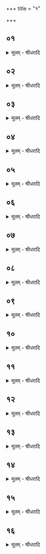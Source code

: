 +++
title = "१"

+++


## ०१
<details><summary>मूलम् - श्रीधरादि</summary>

सप्त᳘ पदा᳘न्यनु नि᳘क्रामति॥  
व्वृङ्क्त᳘ ऽए᳘वैनामेतत्त᳘स्मात्सप्त᳘ पदा᳘न्यनु नि᳘क्रामति य᳘त्र व्वै᳘ व्वाचः प्र᳘जातानि च्छ᳘न्दाᳫंसि सप्त᳘पदा वै ते᳘षां परा᳘र्ध्या श᳘क्वरी ता᳘मे᳘वैत᳘त्पर᳘स्तादर्व्वा᳘चीं वृङ्क्ते त᳘स्मात्सप्त᳘ पदा᳘न्यनु नि᳘क्रामति॥
</details>

## ०२
<details><summary>मूलम् - श्रीधरादि</summary>

स वै᳘ व्वाच᳘ ऽएव᳘ रूपे᳘णानुनि᳘क्रामति॥  
व्व᳘स्व्यस्य᳘दितिरस्यादि᳘त्या ऽसि रु᳘द्रा ऽसि च᳘न्द्रा ऽसी᳘ति व्व᳘स्वी᳘ ह्येषा᳘ ऽदिति᳘र्ह्ये᳘षा ऽऽदित्या᳘ ह्येषा᳘ रुद्रा᳘ ह्येषा᳘ चन्द्रा᳘ ह्येषा ब्बृ᳘हस्प᳘तिष्ट्वा सुम्ने᳘ रम्णात्वि᳘ति ब्र᳘ह्म वै ब्बृ᳘हस्प᳘तिर्बृ᳘हस्प᳘तिष्ट्वा साधुना᳘ ऽऽवर्तयत्वि᳘त्ये᳘वैत᳘दाह रुद्रो व्व᳘सुभिरा᳘चक ऽइत्य᳘प्रणाशायैत᳘दाह रुद्रᳫँ᳭ हि ना᳘ति पशवः᳘[[!!]]॥
</details>

## ०३
<details><summary>मूलम् - श्रीधरादि</summary>

(वो᳘ ऽथ) अ᳘थ सप्तमं᳘ पदं᳘ पर्यु᳘पविशन्ति॥  
स हि᳘रण्यं पदे᳘ निधा᳘य जुहोति न वा᳘ ऽअनग्नावा᳘हुतिर्हूयते ऽग्निरेतसं वै हि᳘रण्यं त᳘थो हास्यै᳘षा ऽग्निम᳘त्येवा᳘हुतिर्हुता᳘ भवति व्व᳘ज्रो वा ऽआ᳘ज्यं व्व᳘ज्रेणै᳘वैतदा᳘ज्येन स्पृणुते ता᳘ᳫं᳘ स्पृत्वा स्वी᳘कुरुते॥
</details>

## ०४
<details><summary>मूलम् - श्रीधरादि</summary>

स᳘ जुहोति॥  
(त्य᳘) अ᳘दित्यास्त्वा मूर्धन्ना᳘जिघर्मी᳘तीयं वै᳘ पृथिव्य᳘दितिरस्यै हि᳘ मूर्ध᳘ञ्जुहो᳘ति देवय᳘जनेति पृथिव्या ऽइ᳘ति देवय᳘जने हि᳘ पृथिव्यै᳘ जुहोती᳘डायास्पद᳘मसि घृत᳘वत्स्वाहे᳘ति गौर्व्वा ऽइ᳘डा गोर्हि᳘ पदे᳘ जुहो᳘ति घृत᳘वत्स्वाहे᳘ति घृत᳘व᳘द्ध्येत᳘दभि᳘हुतं भ᳘वति॥
</details>

## ०५
<details><summary>मूलम् - श्रीधरादि</summary>

(त्य᳘) अ᳘थ स्फ्य᳘मादा᳘य प᳘रिलिखति॥  
व्व᳘ज्रो वै स्फ्यो व्व᳘ज्रेणै᳘वैतत्प᳘रिलिखति त्रिष्कृ᳘त्वः प᳘रिलिखति त्रिवृ᳘तै᳘वैतद्व᳘ज्रेण समन्तं प᳘रिगृह्णात्य᳘नतिक्रमाय॥
</details>

## ०६
<details><summary>मूलम् - श्रीधरादि</summary>

स प᳘रिलिखति॥  
(त्य) अस्मे᳘ रमस्वे᳘ति य᳘जमाने रमस्वे᳘त्ये᳘वैत᳘दाहा᳘थ समुल्लि᳘ख्य पद᳘ᳫं᳘ स्थाल्याᳫं᳭ सं᳘व्वपत्यस्मे᳘ ते ब᳘न्धुरि᳘ति य᳘जमाने ते ब᳘न्धुरि᳘त्ये᳘वैत᳘दाह॥
</details>

## ०७
<details><summary>मूलम् - श्रीधरादि</summary>

(हा᳘) अ᳘थाप᳘ ऽउपनि᳘नयति॥  
य᳘त्र वा᳘ ऽअस्यै ख᳘नन्तः क्रूरीकुर्व्व᳘न्त्यपघ्न᳘न्ति शा᳘न्तिरा᳘पस्त᳘दद्भिः शा᳘न्त्या शमयति त᳘दद्भिः सं᳘दधाति त᳘स्मादप᳘ ऽउपनि᳘नयति॥
</details>

## ०८
<details><summary>मूलम् - श्रीधरादि</summary>

(त्य᳘) अ᳘थ य᳘जमानाय पदं प्र᳘यच्छति॥  
त्वे रा᳘य इ᳘ति पश᳘वो वै रा᳘यस्त्व᳘यि पश᳘व ऽइ᳘त्ये᳘वैत᳘दाह तद्य᳘जमानः प्र᳘तिगृह्णाति मे रा᳘य इ᳘ति पश᳘वो वै रा᳘यो म᳘यि पश᳘व ऽइ᳘त्ये᳘वैत᳘दाह॥
</details>

## ०९
<details><summary>मूलम् - श्रीधरादि</summary>

(हा᳘) अ᳘थाध्वर्यु᳘रात्मा᳘नमु᳘पस्पृशति॥  
मा᳘ व्वय᳘ᳫँ᳘ रायस्पो᳘षेण व्वि᳘यौष्मे᳘ति त᳘थो हाध्वर्युः᳘ पशु᳘भ्य आत्मा᳘नं᳘ नान्त᳘रेति॥
</details>

## १०
<details><summary>मूलम् - श्रीधरादि</summary>

(त्य᳘) अ᳘थ प᳘त्न्यै पदं᳘ प्रतिप᳘राहरन्ति॥  
गृहा वै प᳘त्न्यै प्रतिष्ठा त᳘द्गृहे᳘ष्वे᳘वैनामेत᳘त्प्रतिष्ठा᳘यां प्र᳘तिष्ठापयति त᳘स्मात्प᳘त्न्यै पदं᳘ प्रतिप᳘राहरन्ति॥
</details>

## ११
<details><summary>मूलम् - श्रीधरादि</summary>

तां ने᳘ष्टा व्वाचयति॥  
तो᳘तो रा᳘य इत्य᳘थैनाᳫँ᳭ सोमक्र᳘यण्या सं᳘ख्यापयति व्वृ᳘षा वै सो᳘मो यो᳘षा प᳘त्न्येष वा ऽअ᳘त्र सो᳘मो भवति य᳘त्सोमक्र᳘यणी मिथुन᳘मे᳘वैत᳘त्प्रज᳘ननं क्रियते त᳘स्मादेनाᳫँ᳭ सोमक्र᳘यण्या सं᳘ख्यापयति॥
</details>

## १२
<details><summary>मूलम् - श्रीधरादि</summary>

स सं᳘ख्यापयति॥  
स᳘मख्ये देव्या᳘ धिया सं द᳘क्षिणयोरु᳘चक्षसा। मा᳘ म ऽआ᳘युः प्र᳘मोषी᳘र्मो ऽअहं त᳘व व्वीरं᳘ व्विदेय त᳘व देवि संदृशी᳘त्याशि᳘षमे᳘वैतदा᳘शास्ते पुत्रो वै व्वीरः᳘ पुत्रं᳘ व्विदेय तव[[!!]] संदृशी᳘त्ये᳘वैत᳘दाह॥
</details>

## १३
<details><summary>मूलम् - श्रीधरादि</summary>

सा या᳘ बभ्रुः᳘ पिङ्गाक्षी[[!!]]॥  
सा᳘ सोमक्र᳘यणी य᳘त्र वा ऽइ᳘न्द्रावि᳘ष्णू᳘ त्रेधा᳘ सह᳘स्रं व्यै᳘रयेतां तदेका᳘ ऽत्यरिच्यत तां᳘ त्रेधा प्रा᳘जनयतां त᳘स्माद्यो᳘ ऽप्येत᳘र्हि त्रेधा᳘ सह᳘स्रं व्याकुर्यादे᳘कैवा᳘तिरिच्येत॥
</details>

## १४
<details><summary>मूलम् - श्रीधरादि</summary>

सा या᳘ बभ्रुः᳘ पिङ्गाक्षी[[!!]]॥  
सा᳘ सोमक्र᳘यण्य᳘थ या रो᳘हिणी सा व्वा᳘र्त्रघ्नी या᳘मिदᳫँ᳭ रा᳘जा संग्रामं᳘ जि᳘त्वोदाकुरुत᳘ ऽथ या रो᳘हिणी श्येताक्षी सा᳘ पितृदेव᳘त्या या᳘मिदं᳘ पितृ᳘भ्यो घ्न᳘न्ति॥ [शतम् १६०० ॥]
</details>

## १५
<details><summary>मूलम् - श्रीधरादि</summary>

सा या᳘ बभ्रुः᳘ पिङ्गाक्षी[[!!]]॥  
सा᳘ सोमक्र᳘यणी स्याद्य᳘दि बभ्रुं᳘ पिङ्गाक्षीं न᳘ व्विन्दे᳘दरुणा᳘ स्याद्य᳘द्यरुणां न᳘ व्विन्देद्रो᳘हिणी व्वा᳘र्त्रघ्नी स्याद्रो᳘हिण्यै ह᳘ त्वेव᳘ श्येताक्ष्या᳘ ऽआशां᳘ नेयात्॥
</details>

## १६
<details><summary>मूलम् - श्रीधरादि</summary>

(त्सा᳘) सा᳘ स्याद᳘प्रवीता॥  
व्वाग्वा᳘ ऽएषा᳘ निदा᳘नेन य᳘त्सोमक्र᳘यण्य᳘यातयाम्नी वा᳘ ऽइयं व्वाग᳘यातयाम्न्य᳘प्रवीता त᳘स्माद᳘प्रवीता स्यात्सा᳘ स्याद᳘वण्डा᳘ ऽकूटा᳘ ऽकाणा᳘ ऽकर्णा᳘ ऽलक्षिता᳘ ऽसप्तशफा सा ह्ये᳘करूपै᳘करूपा᳘ हीयं व्वा᳘क्॥
</details>